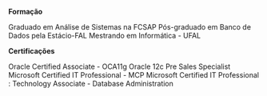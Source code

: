 
**Formação**

Graduado em Análise de Sistemas na FCSAP
Pós-graduado em Banco de Dados pela Estácio-FAL
Mestrando em Informática - UFAL


**Certificações**

Oracle Certified Associate - OCA11g 
Oracle 12c Pre Sales Specialist 
Microsoft Certified IT Professional - MCP 
Microsoft Certified IT Professional : Technology Associate - Database Administration
